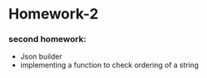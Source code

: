 # Homework-2

### second homework:
 - Json builder 
 - implementing a function to check ordering of a string

